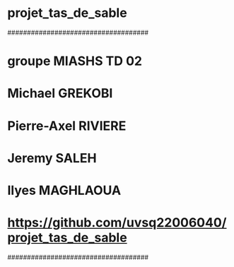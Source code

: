 # projet_tas_de_sable

####################################
# groupe MIASHS TD 02
# Michael GREKOBI
# Pierre-Axel RIVIERE
# Jeremy SALEH
# Ilyes MAGHLAOUA
# https://github.com/uvsq22006040/projet_tas_de_sable
####################################